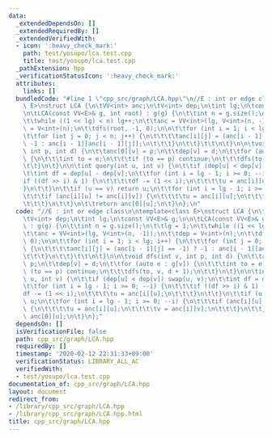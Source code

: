 ```yaml
---
data:
  _extendedDependsOn: []
  _extendedRequiredBy: []
  _extendedVerifiedWith:
  - icon: ':heavy_check_mark:'
    path: test/yosupo/lca.test.cpp
    title: test/yosupo/lca.test.cpp
  _pathExtension: hpp
  _verificationStatusIcon: ':heavy_check_mark:'
  attributes:
    links: []
  bundledCode: "#line 1 \"cpp_src/graph/LCA.hpp\"\n//E : int or edge class\n\ntemplate<class\
    \ E>\nstruct LCA {\n\tVV<int> anc;\n\tV<int> dep;\n\tint lg;\n\tconst VV<E>& g;\n\
    \n\tLCA(const VV<E>& g, int root) : g(g) {\n\t\tint n = g.size();\n\t\tlg = 1;\n\
    \t\twhile ((1 << lg) < n) lg++;\n\t\tanc = VV<int>(lg, V<int>(n, -1));\n\t\tdep\
    \ = V<int>(n);\n\t\tdfs(root, -1, 0);\n\n\t\tfor (int i = 1; i < lg; i++) {\n\t\
    \t\tfor (int j = 0; j < n; j++) {\n\t\t\t\tanc[i][j] = (anc[i - 1][j] == -1) ?\
    \ -1 : anc[i - 1][anc[i - 1][j]];\n\t\t\t}\n\t\t}\t\t\n\t}\n\n\tvoid dfs(int v,\
    \ int p, int d) {\n\t\tanc[0][v] = p;\n\t\tdep[v] = d;\n\t\tfor (auto e : g[v])\
    \ {\n\t\t\tint to = e;\n\t\t\tif (to == p) continue;\n\t\t\tdfs(to, v, d + 1);\n\
    \t\t}\n\t}\n\n\tint query(int u, int v) {\n\t\tif (dep[u] < dep[v]) swap(u, v);\n\
    \t\tint df = dep[u] - dep[v];\n\t\tfor (int i = lg - 1; i >= 0; --i) {\n\t\t\t\
    if ((df >> i) & 1) {\n\t\t\t\tdf -= (1 << i);\n\t\t\t\tu = anc[i][u];\n\t\t\t\
    }\n\t\t}\n\t\tif (u == v) return u;\n\t\tfor (int i = lg - 1; i >= 0; --i) {\n\
    \t\t\tif (anc[i][u] != anc[i][v]) {\n\t\t\t\tu = anc[i][u];\n\t\t\t\tv = anc[i][v];\n\
    \t\t\t}\n\t\t}\n\t\treturn anc[0][u];\n\t}\n};\n"
  code: "//E : int or edge class\n\ntemplate<class E>\nstruct LCA {\n\tVV<int> anc;\n\
    \tV<int> dep;\n\tint lg;\n\tconst VV<E>& g;\n\n\tLCA(const VV<E>& g, int root)\
    \ : g(g) {\n\t\tint n = g.size();\n\t\tlg = 1;\n\t\twhile ((1 << lg) < n) lg++;\n\
    \t\tanc = VV<int>(lg, V<int>(n, -1));\n\t\tdep = V<int>(n);\n\t\tdfs(root, -1,\
    \ 0);\n\n\t\tfor (int i = 1; i < lg; i++) {\n\t\t\tfor (int j = 0; j < n; j++)\
    \ {\n\t\t\t\tanc[i][j] = (anc[i - 1][j] == -1) ? -1 : anc[i - 1][anc[i - 1][j]];\n\
    \t\t\t}\n\t\t}\t\t\n\t}\n\n\tvoid dfs(int v, int p, int d) {\n\t\tanc[0][v] =\
    \ p;\n\t\tdep[v] = d;\n\t\tfor (auto e : g[v]) {\n\t\t\tint to = e;\n\t\t\tif\
    \ (to == p) continue;\n\t\t\tdfs(to, v, d + 1);\n\t\t}\n\t}\n\n\tint query(int\
    \ u, int v) {\n\t\tif (dep[u] < dep[v]) swap(u, v);\n\t\tint df = dep[u] - dep[v];\n\
    \t\tfor (int i = lg - 1; i >= 0; --i) {\n\t\t\tif ((df >> i) & 1) {\n\t\t\t\t\
    df -= (1 << i);\n\t\t\t\tu = anc[i][u];\n\t\t\t}\n\t\t}\n\t\tif (u == v) return\
    \ u;\n\t\tfor (int i = lg - 1; i >= 0; --i) {\n\t\t\tif (anc[i][u] != anc[i][v])\
    \ {\n\t\t\t\tu = anc[i][u];\n\t\t\t\tv = anc[i][v];\n\t\t\t}\n\t\t}\n\t\treturn\
    \ anc[0][u];\n\t}\n};"
  dependsOn: []
  isVerificationFile: false
  path: cpp_src/graph/LCA.hpp
  requiredBy: []
  timestamp: '2020-02-12 22:31:33+09:00'
  verificationStatus: LIBRARY_ALL_AC
  verifiedWith:
  - test/yosupo/lca.test.cpp
documentation_of: cpp_src/graph/LCA.hpp
layout: document
redirect_from:
- /library/cpp_src/graph/LCA.hpp
- /library/cpp_src/graph/LCA.hpp.html
title: cpp_src/graph/LCA.hpp
---
```


